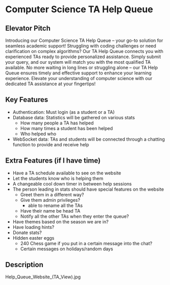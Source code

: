# Computer Science TA Help Queue
## Elevator Pitch
Introducing our Computer Science TA Help Queue – your go-to solution for seamless academic support! Struggling with coding challenges or need clarification on complex algorithms? Our TA Help Queue connects you with experienced TAs ready to provide personalized assistance. Simply submit your query, and our system will match you with the most qualified TA available. No more waiting in long lines or struggling alone – our TA Help Queue ensures timely and effective support to enhance your learning experience. Elevate your understanding of computer science with our dedicated TA assistance at your fingertips!

## Key Features
- Authentication: Must login (as a student or a TA)
- Database data: Statistics will be gathered on various stats
    - How many people a TA has helped
    - How many times a student has been helped
    - Who helped who
- WebSocket data: TAs and students will be connected through a chatting function to provide and receive help

## Extra Features (if I have time)
- Have a TA schedule available to see on the website
- Let the students know who is helping them
- A changeable cool down timer in between help sessions
- The person leading in stats should have special features on the website
    - Greet them in a different way?
    - Give them admin privileges?
        - able to rename all the TAs
    - Have their name be head TA
    - Notify all the other TAs when they enter the queue?
- Have themes based on the season we are in?
- Have loading hints?
- Donate stats?
- Hidden easter eggs
    - 240 Chess game if you put in a certain message into the chat?
    - Certain messages on holidays/random days


## Description
Help_Queue_Website_(TA_View).jpg

